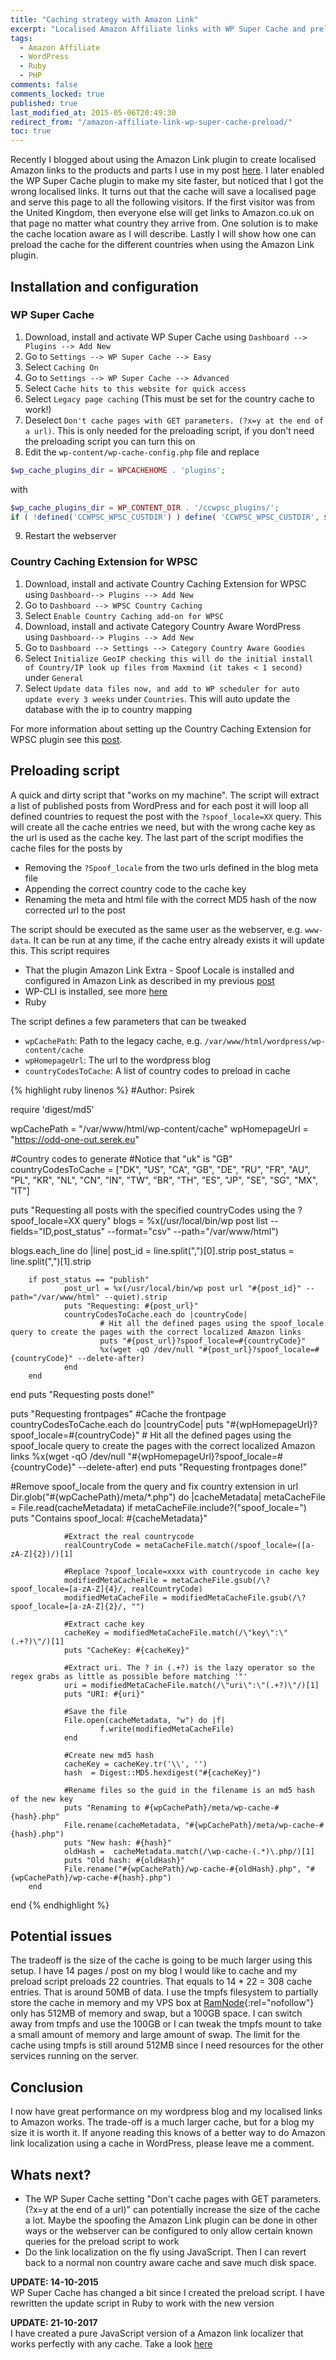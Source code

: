 ```yaml
---
title: "Caching strategy with Amazon Link"
excerpt: "Localised Amazon Affiliate links with WP Super Cache and preload script"
tags:
  - Amazon Affiliate
  - WordPress
  - Ruby
  - PHP
comments: false
comments_locked: true
published: true
last_modified_at: 2015-05-06T20:49:30
redirect_from: "/amazon-affiliate-link-wp-super-cache-preload/"
toc: true
---
```

Recently I blogged about using the Amazon Link plugin to create localised Amazon links to the products and parts I use in my post [here](/code/geo-targeted-amazon-affiliate-links-in-wordpress/). I later enabled the WP Super Cache plugin to make my site faster, but noticed that I got the wrong localised links. It turns out that the cache will save a localised page and serve this page to all the following visitors. If the first visitor was from the United Kingdom, then everyone else will get links to Amazon.co.uk on that page no matter what country they arrive from. One solution is to make the cache location aware as I will describe. Lastly I will show how one can preload the cache for the different countries when using the Amazon Link plugin.

## Installation and configuration
### WP Super Cache

1. Download, install and activate WP Super Cache using `Dashboard --> Plugins --> Add New`
2. Go to `Settings --> WP Super Cache --> Easy`
3. Select `Caching On`
4. Go to `Settings --> WP Super Cache --> Advanced`
5. Select `Cache hits to this website for quick access`
6. Select `Legacy page caching` (This must be set for the country cache to work!)
7. Deselect `Don't cache pages with GET parameters. (?x=y at the end of a url)`. This is only needed for the preloading script, if you don't need the preloading script you can turn this on
8. Edit the `wp-content/wp-cache-config.php` file and replace
```php
$wp_cache_plugins_dir = WPCACHEHOME . 'plugins';
```
with
```php
$wp_cache_plugins_dir = WP_CONTENT_DIR . '/ccwpsc_plugins/';
if ( !defined('CCWPSC_WPSC_CUSTDIR') ) define( 'CCWPSC_WPSC_CUSTDIR', $wp_cache_plugins_dir);
```
9. Restart the webserver

### Country Caching Extension for WPSC

1. Download, install and activate Country Caching Extension for WPSC using `Dashboard--> Plugins --> Add New`
2. Go to `Dashboard --> WPSC Country Caching`
3. Select `Enable Country Caching add-on for WPSC`
4. Download, install and activate Category Country Aware WordPress using `Dashboard--> Plugins --> Add New`
5. Go to `Dashboard --> Settings --> Category Country Aware Goodies`
6. Select `Initialize GeoIP checking this will do the initial install of Country/IP look up files from Maxmind (it takes < 1 second)` under `General`
7. Select `Update data files now, and add to WP scheduler for auto update every 3 weeks` under `Countries`. This will auto update the database with the ip to country mapping

For more information about setting up the Country Caching Extension for WPSC plugin see this [post](http://wptest.means.us.com/geolocation-and-wp-super-cache-caching-by-page-visitor-country-instead-of-just-page/).

## Preloading script
A quick and dirty script that "works on my machine". The script will extract a list of published posts from WordPress and for each post it will loop all defined countries to request the post with the `?spoof_locale=XX` query. This will create all the cache entries we need, but with the wrong cache key as the url is used as the cache key. The last part of the script modifies the cache files for the posts by

* Removing the `?Spoof_locale` from the two urls defined in the blog meta file
* Appending the correct country code to the cache key
* Renaming the meta and html file with the correct MD5 hash of the now corrected url to the post

The script should be executed as the same user as the webserver, e.g. `www-data`. It can be run at any time, if the cache entry already exists it will update this. This script requires

* That the plugin Amazon Link Extra - Spoof Locale is installed and configured in Amazon Link as described in my previous [post](/code/geo-targeted-amazon-affiliate-links-in-wordpress/)
* WP-CLI is installed, see more [here](http://wp-cli.org/)
* Ruby

The script defines a few parameters that can be tweaked

* `wpCachePath`: Path to the legacy cache, e.g. `/var/www/html/wordpress/wp-content/cache`
* `wpHomepageUrl`: The url to the wordpress blog
* `countryCodesToCache`: A list of country codes to preload in cache

{% highlight ruby linenos %}
#Author: Psirek

require 'digest/md5'

wpCachePath = "/var/www/html/wp-content/cache"
wpHomepageUrl = "https://odd-one-out.serek.eu"

#Country codes to generate
#Notice that "uk" is "GB"
countryCodesToCache = ["DK", "US", "CA", "GB", "DE", "RU", "FR", "AU", "PL", "KR", "NL", "CN", "IN", "TW", "BR", "TH", "ES", "JP", "SE", "SG", "MX", "IT"]

puts "Requesting all posts with the specified countryCodes using the ?spoof_locale=XX query"
blogs = %x(/usr/local/bin/wp post list --fields="ID,post_status" --format="csv" --path="/var/www/html")

blogs.each_line do |line|
        post_id = line.split(",")[0].strip
        post_status = line.split(",")[1].strip

        if post_status == "publish"
                post_url = %x(/usr/local/bin/wp post url "#{post_id}" --path="/var/www/html" --quiet).strip
                puts "Requesting: #{post_url}"
                countryCodesToCache.each do |countryCode|
                        # Hit all the defined pages using the spoof_locale query to create the pages with the correct localized Amazon links
                        puts "#{post_url}?spoof_locale=#{countryCode}"
                        %x(wget -qO /dev/null "#{post_url}?spoof_locale=#{countryCode}" --delete-after)
                end
        end
end
puts "Requesting posts done!"

puts "Requesting frontpages"
#Cache the frontpage
countryCodesToCache.each do |countryCode|
        puts "#{wpHomepageUrl}?spoof_locale=#{countryCode}"
        # Hit all the defined pages using the spoof_locale query to create the pages with the correct localized Amazon links
        %x(wget -qO /dev/null "#{wpHomepageUrl}?spoof_locale=#{countryCode}" --delete-after)
end
puts "Requesting frontpages done!"

#Remove spoof_locale from the query and fix country extension in url
Dir.glob("#{wpCachePath}/meta/*.php") do |cacheMetadata|
        metaCacheFile = File.read(cacheMetadata)
        if metaCacheFile.include?("spoof_locale=")
                puts "Contains spoof_local: #{cacheMetadata}"

                #Extract the real countrycode
                realCountryCode = metaCacheFile.match(/spoof_locale=([a-zA-Z]{2})/)[1]

                #Replace ?spoof_locale=xxxx with countrycode in cache key
                modifiedMetaCacheFile = metaCacheFile.gsub(/\?spoof_locale=[a-zA-Z]{4}/, realCountryCode)
                modifiedMetaCacheFile = modifiedMetaCacheFile.gsub(/\?spoof_locale=[a-zA-Z]{2}/, "")

                #Extract cache key
                cacheKey = modifiedMetaCacheFile.match(/\"key\":\"(.+?)\"/)[1]
                puts "CacheKey: #{cacheKey}"

                #Extract uri. The ? in (.+?) is the lazy operator so the regex grabs as little as possible before matching '"'
                uri = modifiedMetaCacheFile.match(/\"uri\":\"(.+?)\"/)[1]
                puts "URI: #{uri}"

                #Save the file
                File.open(cacheMetadata, "w") do |f|
                        f.write(modifiedMetaCacheFile)
                end

                #Create new md5 hash
                cacheKey = cacheKey.tr('\\', '')
                hash  = Digest::MD5.hexdigest("#{cacheKey}")

                #Rename files so the guid in the filename is an md5 hash of the new key
                puts "Renaming to #{wpCachePath}/meta/wp-cache-#{hash}.php"
                File.rename(cacheMetadata, "#{wpCachePath}/meta/wp-cache-#{hash}.php")
                puts "New hash: #{hash}"
                oldHash =  cacheMetadata.match(/\wp-cache-(.*)\.php/)[1]
                puts "Old hash: #{oldHash}"
                File.rename("#{wpCachePath}/wp-cache-#{oldHash}.php", "#{wpCachePath}/wp-cache-#{hash}.php")
        end
end
{% endhighlight %}

## Potential issues
The tradeoff is the size of the cache is going to be much larger using this setup. I have 14 pages / post on my blog I would like to cache and my preload script preloads 22 countries. That equals to 14 * 22 = 308 cache entries. That is around 50MB of data. I use the tmpfs filesystem to partially store the cache in memory and my VPS box at [RamNode](https://clientarea.ramnode.com){:rel="nofollow"} only has 512MB of memory and swap, but a 100GB space. I can switch away from tmpfs and use the 100GB or I can tweak the tmpfs mount to take a small amount of memory and large amount of swap. The limit for the cache using tmpfs is still around 512MB since I need resources for the other services running on the server.

## Conclusion
I now have great performance on my wordpress blog and my localised links to Amazon works. The trade-off is a much larger cache, but for a blog my size it is worth it. If anyone reading this knows of a better way to do Amazon link localization using a cache in WordPress, please leave me a comment.

## Whats next?

* The WP Super Cache setting "Don't cache pages with GET parameters. (?x=y at the end of a url)" can potentially increase the size of the cache a lot. Maybe the spoofing the Amazon Link plugin can be done in other ways or the webserver can be configured to only allow certain known queries for the preload script to work
* Do the link localization on the fly using JavaScript. Then I can revert back to a normal non country aware cache and save much disk space.

**UPDATE: 14-10-2015**  
WP Super Cache has changed a bit since I created the preload script. I have rewritten the update script in Ruby to work with the new version

**UPDATE: 21-10-2017**  
I have created a pure JavaScript version of a Amazon link localizer that works perfectly with any cache. Take a look [here](/code/amazon-ajax-javascript-link-localiser/)
